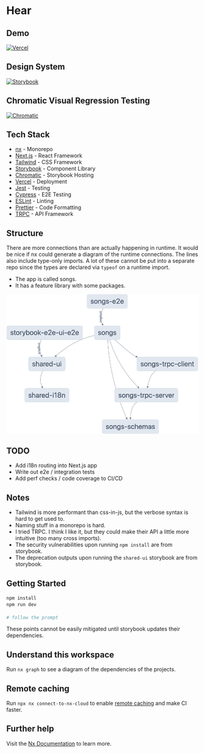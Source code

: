 # Hear

## Demo

[![Vercel](https://img.shields.io/badge/vercel-%23000000.svg?style=for-the-badge&logo=vercel&logoColor=white)](https://hear-tau.vercel.app/)

## Design System

[![Storybook](https://img.shields.io/badge/-Storybook-FF4785?style=for-the-badge&logo=storybook&logoColor=white)](https://fluttering-can.surge.sh)

## Chromatic Visual Regression Testing

[![Chromatic](https://img.shields.io/badge/-Chromatic-aaa?style=for-the-badge&logo=chromatic&logoColor=white)](https://www.chromatic.com/setup?appId=6397af73df24145383361bcb)

## Tech Stack

- [nx](https://nx.dev) - Monorepo
- [Next.js](https://nextjs.org) - React Framework
- [Tailwind](https://tailwindcss.com) - CSS Framework
- [Storybook](https://storybook.js.org) - Component Library
- [Chromatic](https://www.chromatic.com) - Storybook Hosting
- [Vercel](https://vercel.com) - Deployment
- [Jest](https://jestjs.io) - Testing
- [Cypress](https://www.cypress.io) - E2E Testing
- [ESLint](https://eslint.org) - Linting
- [Prettier](https://prettier.io) - Code Formatting
- [TRPC](https://trpc.io) - API Framework

## Structure

There are more connections than are actually happening in runtime. It would be nice if nx could generate a diagram of the runtime connections.
The lines also include type-only imports. A lot of these cannot be put into a separate repo since the types are declared via `typeof` on a runtime import.

- The app is called songs.
- It has a feature library with some packages.

[![graph](./graphs/graph_ungrouped.png)](./graphs/graph_ungrouped.png)

## TODO

- Add i18n routing into Next.js app
- Write out e2e / integration tests
- Add perf checks / code coverage to CI/CD

## Notes

- Tailwind is more performant than css-in-js, but the verbose syntax is hard to get used to.
- Naming stuff in a monorepo is hard.
- I tried TRPC. I think I like it, but they could make their API a little more intuitive (too many cross imports).
- The security vulnerabilities upon running `npm install` are from storybook.
- The deprecation outputs upon running the `shared-ui` storybook are from storybook.

## Getting Started

```sh
npm install
npm run dev

# follow the prompt
```

These points cannot be easily mitigated until storybook updates their dependencies.

## Understand this workspace

Run `nx graph` to see a diagram of the dependencies of the projects.

## Remote caching

Run `npx nx connect-to-nx-cloud` to enable [remote caching](https://nx.app) and make CI faster.

## Further help

Visit the [Nx Documentation](https://nx.dev) to learn more.
